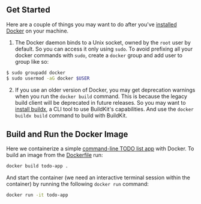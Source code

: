 ## Get Started

Here are a couple of things you may want to do after you've [installed Docker](https://docs.docker.com/engine/install/) on your machine.

1. The Docker daemon binds to a Unix socket, owned by the `root` user by default. So you can access it only using `sudo`. To avoid prefixing all your docker commands with `sudo`, create a `docker` group and add user to group like so:

```sh
$ sudo groupadd docker
$ sudo usermod -aG docker $USER
```

2. If you use an older version of Docker, you may get deprecation warnings when you run the `docker build` command. This is because the legacy build client will be deprecated in future releases. So you may want to [install buildx](https://github.com/docker/buildx), a CLI tool to use BuildKit's capabilities. And use the `docker buildx build` command to build with BuildKit.

## Build and Run the Docker Image

Here we containerize a simple [command-line TODO list app](https://github.com/balapriyac/python-projects/blob/main/command-line-app/dockerize/todo.py) with Docker. To build an image from the [Dockerfile](https://github.com/balapriyac/python-projects/blob/main/command-line-app/dockerize/Dockerfile) run:

```sh
docker build todo-app .
```

And start the container (we need an interactive terminal session within the container) by running the following `docker run` command:

```sh
docker run -it todo-app
```
